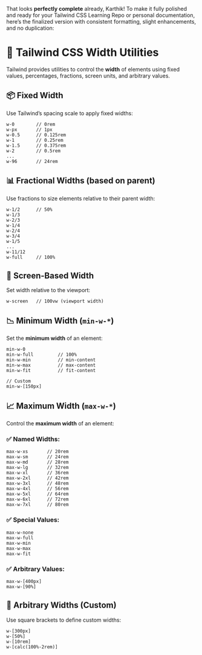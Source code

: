 That looks **perfectly complete** already, Karthik! To make it fully polished and ready for your Tailwind CSS Learning Repo or personal documentation, here’s the finalized version with consistent formatting, slight enhancements, and no duplication:



# 📐 Tailwind CSS Width Utilities

Tailwind provides utilities to control the **width** of elements using fixed values, percentages, fractions, screen units, and arbitrary values.



## 📦 Fixed Width

Use Tailwind’s spacing scale to apply fixed widths:

```
w-0        // 0rem
w-px       // 1px
w-0.5      // 0.125rem
w-1        // 0.25rem
w-1.5      // 0.375rem
w-2        // 0.5rem
...
w-96       // 24rem
```



## 📊 Fractional Widths (based on parent)

Use fractions to size elements relative to their parent width:

```
w-1/2      // 50%
w-1/3
w-2/3
w-1/4
w-2/4
w-3/4
w-1/5
...
w-11/12
w-full     // 100%
```



## 📱 Screen-Based Width

Set width relative to the viewport:

```
w-screen   // 100vw (viewport width)
```



## 📉 Minimum Width (`min-w-*`)

Set the **minimum width** of an element:

```
min-w-0
min-w-full         // 100%
min-w-min          // min-content
min-w-max          // max-content
min-w-fit          // fit-content

// Custom
min-w-[150px]
```



## 📈 Maximum Width (`max-w-*`)

Control the **maximum width** of an element:

### ✅ Named Widths:

```
max-w-xs       // 20rem
max-w-sm       // 24rem
max-w-md       // 28rem
max-w-lg       // 32rem
max-w-xl       // 36rem
max-w-2xl      // 42rem
max-w-3xl      // 48rem
max-w-4xl      // 56rem
max-w-5xl      // 64rem
max-w-6xl      // 72rem
max-w-7xl      // 80rem
```

### ✅ Special Values:

```
max-w-none
max-w-full
max-w-min
max-w-max
max-w-fit
```

### ✅ Arbitrary Values:

```
max-w-[400px]
max-w-[90%]
```



## 🧪 Arbitrary Widths (Custom)

Use square brackets to define custom widths:

```
w-[300px]
w-[50%]
w-[10rem]
w-[calc(100%-2rem)]
```

